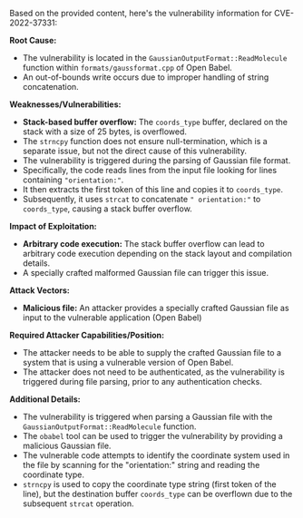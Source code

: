 Based on the provided content, here's the vulnerability information for CVE-2022-37331:

**Root Cause:**
- The vulnerability is located in the `GaussianOutputFormat::ReadMolecule` function within `formats/gaussformat.cpp` of Open Babel.
- An out-of-bounds write occurs due to improper handling of string concatenation.

**Weaknesses/Vulnerabilities:**
- **Stack-based buffer overflow:** The `coords_type` buffer, declared on the stack with a size of 25 bytes, is overflowed.
- The `strncpy` function does not ensure null-termination, which is a separate issue, but not the direct cause of this vulnerability.
- The vulnerability is triggered during the parsing of Gaussian file format.
- Specifically, the code reads lines from the input file looking for lines containing `"orientation:"`.
- It then extracts the first token of this line and copies it to `coords_type`.
- Subsequently, it uses `strcat` to concatenate `" orientation:"` to `coords_type`, causing a stack buffer overflow.

**Impact of Exploitation:**
- **Arbitrary code execution:** The stack buffer overflow can lead to arbitrary code execution depending on the stack layout and compilation details.
-  A specially crafted malformed Gaussian file can trigger this issue.

**Attack Vectors:**
- **Malicious file:** An attacker provides a specially crafted Gaussian file as input to the vulnerable application (Open Babel)

**Required Attacker Capabilities/Position:**
- The attacker needs to be able to supply the crafted Gaussian file to a system that is using a vulnerable version of Open Babel.
- The attacker does not need to be authenticated, as the vulnerability is triggered during file parsing, prior to any authentication checks.

**Additional Details:**
- The vulnerability is triggered when parsing a Gaussian file with the `GaussianOutputFormat::ReadMolecule` function.
- The `obabel` tool can be used to trigger the vulnerability by providing a malicious Gaussian file.
- The vulnerable code attempts to identify the coordinate system used in the file by scanning for the "orientation:" string and reading the coordinate type.
- `strncpy` is used to copy the coordinate type string (first token of the line), but the destination buffer `coords_type` can be overflown due to the subsequent `strcat` operation.
